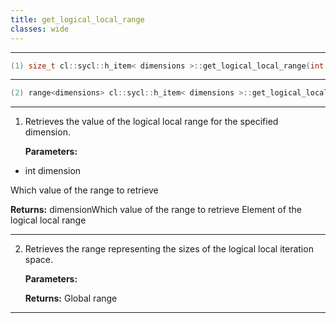 ```yaml
---
title: get_logical_local_range
classes: wide
---
```



---

```cpp
(1) size_t cl::sycl::h_item< dimensions >::get_logical_local_range(int dimension) const
```

---

```cpp
(2) range<dimensions> cl::sycl::h_item< dimensions >::get_logical_local_range() const
```

---

1. Retrieves the value of the logical local range for the specified dimension. 

   **Parameters:**

  * int dimension

   Which value of the range to retrieve 

   **Returns:** dimensionWhich value of the range to retrieve Element of the logical local range 

---

2. Retrieves the range representing the sizes of the logical local iteration space. 

   **Parameters:**

   **Returns:** Global range 

---

